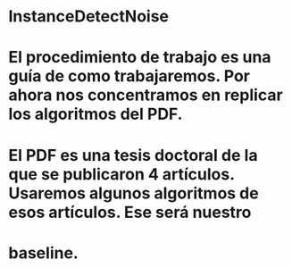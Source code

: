 # InstanceDetectNoise
# El procedimiento de trabajo es una guía de como trabajaremos. Por ahora nos concentramos en replicar los algoritmos del PDF. 
# El PDF es una tesis doctoral de la que se publicaron 4 artículos. Usaremos algunos algoritmos de esos artículos. Ese será nuestro 
# baseline. 
